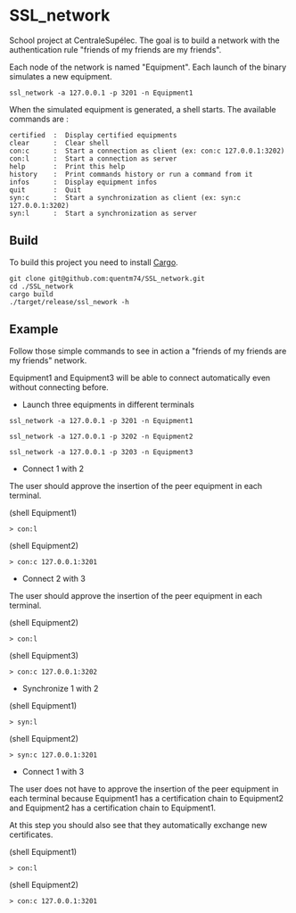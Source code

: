 # SSL_network

School project at CentraleSupélec. The goal is to build a network with the authentication rule "friends of my friends are my friends".

Each node of the network is named "Equipment". Each launch of the binary simulates a new equipment.

```shell script
ssl_network -a 127.0.0.1 -p 3201 -n Equipment1
```

When the simulated equipment is generated, a shell starts. The available commands are :

```
certified  :  Display certified equipments
clear      :  Clear shell
con:c      :  Start a connection as client (ex: con:c 127.0.0.1:3202)
con:l      :  Start a connection as server
help       :  Print this help
history    :  Print commands history or run a command from it
infos      :  Display equipment infos
quit       :  Quit
syn:c      :  Start a synchronization as client (ex: syn:c 127.0.0.1:3202)
syn:l      :  Start a synchronization as server
```

## Build

To build this project you need to install [Cargo](https://doc.rust-lang.org/cargo/getting-started/installation.html).

```shell script
git clone git@github.com:quentm74/SSL_network.git
cd ./SSL_network
cargo build
./target/release/ssl_nework -h
```

## Example

Follow those simple commands to see in action a "friends of my friends are my friends" network.

Equipment1 and Equipment3 will be able to connect automatically even without connecting before. 

* Launch three equipments in different terminals

```shell script
ssl_network -a 127.0.0.1 -p 3201 -n Equipment1
```

```shell script
ssl_network -a 127.0.0.1 -p 3202 -n Equipment2
```

```shell script
ssl_network -a 127.0.0.1 -p 3203 -n Equipment3
```

* Connect 1 with 2

The user should approve the insertion of the peer equipment in each terminal.

(shell Equipment1)
```
> con:l
```

(shell Equipment2)
```
> con:c 127.0.0.1:3201
```

* Connect 2 with 3

The user should approve the insertion of the peer equipment in each terminal.

(shell Equipment2)
```
> con:l
```

(shell Equipment3)
```
> con:c 127.0.0.1:3202
```

* Synchronize 1 with 2

(shell Equipment1)
```
> syn:l
```

(shell Equipment2)
```
> syn:c 127.0.0.1:3201
```

* Connect 1 with 3

The user does not have to approve the insertion of the peer equipment in each terminal because Equipment1 has a certification chain to Equipment2 and Equipment2 has a certification chain to Equipment1.

At this step you should also see that they automatically exchange new certificates.

(shell Equipment1)
```
> con:l
```

(shell Equipment2)
```
> con:c 127.0.0.1:3201
```
